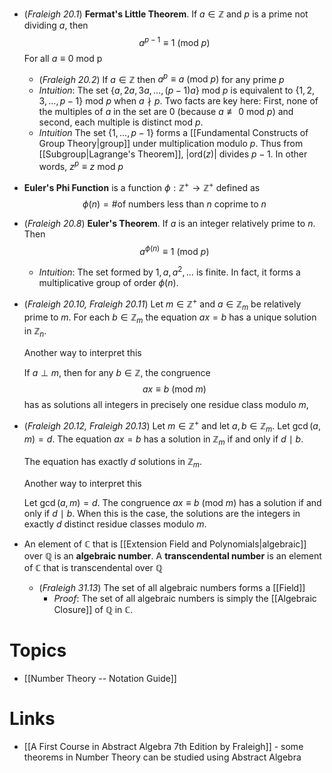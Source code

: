 * (*Fraleigh 20.1*) **Fermat's Little Theorem**.  If $a\in \mathbb{Z}$ and $p$ is a prime not dividing $a$, then
  $$
  a^{p-1}\equiv 1 \ (\text{mod } p)
  $$
  For all $a\equiv 0 \ \text{mod p}$ 
	* (*Fraleigh 20.2*) If $a\in \mathbb{Z}$ then $a^p\equiv a \ (\text{mod } p)$  for any prime $p$
	* *Intuition*: The set $\{a,2a,3a,\dots, (p-1)a\} \  \text{mod } p$   is equivalent to $\{1,2,3,\dots,p-1\} \text{ mod } p$ when $a\nmid  p$.   Two facts are key here: First, none of the multiples of $a$ in the set are $0$ (because $a\not\equiv 0 \text{ mod } p$) and second, each multiple is distinct $\text{mod } p$.  
	* *Intuition* The set $\{1,\dots,p-1\}$ forms a [[Fundamental Constructs of Group Theory|group]] under multiplication modulo $p$. Thus from [[Subgroup|Lagrange's Theorem]], $|\text{ord}(z)|$ divides $p-1$. In other words, $z^{p} \equiv z \text{ mod } p$  

* **Euler's Phi Function** is a function $\phi:\mathbb{Z}^+\to \mathbb{Z}^+$ defined as 
  $$
  \phi(n) = \text{\# of numbers less than $n$ coprime to $n$}
  $$
* (*Fraleigh 20.8*) **Euler's Theorem**. If $a$ is an integer relatively prime to $n$. Then
  $$
  a^{\phi(n)} \equiv 1 \ (\text{mod } p)
  $$
	* *Intuition*: The set formed by $1,a,a^2,\dots$ is finite. In fact, it  forms a multiplicative group of order $\phi(n)$. 

* (*Fraleigh 20.10, Fraleigh 20.11*) Let $m\in\mathbb{Z}^+$ and $a\in\mathbb{Z}_m$ be relatively prime to $m$. For each $b\in \mathbb{Z}_m$ the equation $ax=b$ has a unique solution in $\mathbb{Z}_n$.
  
  Another way to interpret this
  
  If $a\perp m$, then for any $b\in \mathbb{Z}$, the congruence
  $$
  ax\equiv b \ (\text{mod } m)
  $$
  has as solutions all integers in precisely one residue class modulo $m$,

* (*Fraleigh 20.12, Fraleigh 20.13*) Let $m\in\mathbb{Z}^+$ and let $a,b\in\mathbb{Z}_m$. Let $\gcd(a,m)=d$. The equation $ax=b$ has a solution in $\mathbb{Z}_m$ if and only if $d\ \mid \ b$.
  
  The equation has exactly $d$ solutions in $\mathbb{Z}_m$.
  
  Another way to interpret this
  
  Let $\gcd(a,m)=d$. The congruence $ax\equiv b \ (\text{mod } m)$ has a solution if and only if $d \ \mid \ b$. When this is the case, the solutions are the integers in exactly $d$ distinct residue classes modulo $m$.   

* An element of $\mathbb{C}$ that is [[Extension Field and Polynomials|algebraic]] over $\mathbb{Q}$ is an **algebraic number**.  A **transcendental number** is an element of $\mathbb{C}$ that is transcendental over $\mathbb{Q}$ 
	* (*Fraleigh 31.13*) The set of all algebraic numbers forms a [[Field]]
		* *Proof*: The set of all algebraic numbers is simply the [[Algebraic Closure]] of $\mathbb{Q}$ in $\mathbb{C}$. 


# Topics
* [[Number Theory -- Notation Guide]]
# Links
* [[A First Course in Abstract Algebra 7th Edition by Fraleigh]] - some theorems in Number Theory can be studied using Abstract Algebra